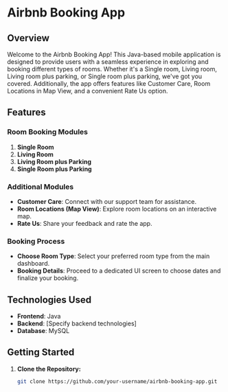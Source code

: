 # Airbnb Booking App

## Overview
Welcome to the Airbnb Booking App! This Java-based mobile application is designed to provide users with a seamless experience in exploring and booking different types of rooms. Whether it's a Single room, Living room, Living room plus parking, or Single room plus parking, we've got you covered. Additionally, the app offers features like Customer Care, Room Locations in Map View, and a convenient Rate Us option.

## Features

### Room Booking Modules
1. **Single Room**
2. **Living Room**
3. **Living Room plus Parking**
4. **Single Room plus Parking**

### Additional Modules
- **Customer Care**: Connect with our support team for assistance.
- **Room Locations (Map View)**: Explore room locations on an interactive map.
- **Rate Us**: Share your feedback and rate the app.

### Booking Process
- **Choose Room Type**: Select your preferred room type from the main dashboard.
- **Booking Details**: Proceed to a dedicated UI screen to choose dates and finalize your booking.

## Technologies Used
- **Frontend**: Java
- **Backend**: [Specify backend technologies]
- **Database**: MySQL

## Getting Started
1. **Clone the Repository:**
   ```bash
   git clone https://github.com/your-username/airbnb-booking-app.git
   
